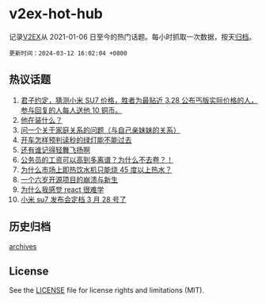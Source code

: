 # v2ex-hot-hub

 记录[V2EX](https://www.v2ex.com/)从 2021-01-06 日至今的热门话题。每小时抓取一次数据，按天[归档](archives)。

`更新时间：2024-03-12 16:02:04 +0800`

## 热议话题

1. [君子约定，猜测小米 SU7 价格，胜者为最贴近 3.28 公布丐版实际价格的人，参与回复的人每人送他 10 铜币。](https://www.v2ex.com/t/1022863)
1. [他在装什么？](https://www.v2ex.com/t/1022660)
1. [问一个关于家庭关系的问题（与自己亲妹妹的关系）](https://www.v2ex.com/t/1022861)
1. [开车怎样预判读秒的绿灯能不能过去](https://www.v2ex.com/t/1022690)
1. [还有谁记得轻舞飞扬啊](https://www.v2ex.com/t/1022739)
1. [公务员的工资可以高到多离谱？为什么不去卷？！](https://www.v2ex.com/t/1022816)
1. [为什么市场上即热饮水机只能烧 45 度以上热水？](https://www.v2ex.com/t/1022731)
1. [一个六岁开源项目的崩溃与新生](https://www.v2ex.com/t/1022766)
1. [为什么我感觉 react 很难学](https://www.v2ex.com/t/1022611)
1. [小米 su7 发布会定档 3 月 28 号了](https://www.v2ex.com/t/1022756)

## 历史归档

[archives](archives)

## License

See the [LICENSE](LICENSE) file for license rights and limitations (MIT).
